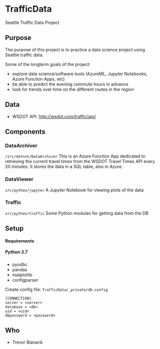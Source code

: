 # TrafficData
Seattle Traffic Data Project

## Purpose
The purpose of this project is to practice a data science project using Seattle traffic data.

Some of the longterm goals of the project:
- explore data science/software tools (AzureML, Jupyter Notebooks, Azure Function Apps, etc)
- be able to predict the evening commute hours in advance
- look for trends over time on the different routes in the region

## Data
- WSDOT API: http://wsdot.com/traffic/api/ 

## Components

### DataArchiver
`/src/dotnot/DataArchiver`
This is an Azure Function App dedicated to retrieving the current travel times from the WSDOT Travel Times API every 20 minutes.
It stores the data in a SQL table, also in Azure.

### DataViewer
`src/python/jupyter`
A Jupyter Notebook for viewing plots of the data

### Traffic
`src/python/traffic`
Some Python modules for getting data from the DB

## Setup
#### Requirements
##### Python 3.7
- pyodbc
- pandas
- matplotlib
- configparser

Create config file: `TrafficData/_private/db.config`
```
[CONNECTION]
server = <server>
database = <db>
uid = <uid>
dbpassword = <password>
```

## Who
- Trevor Blanarik


